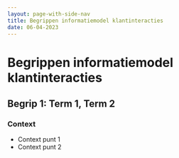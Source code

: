 ```yaml
---
layout: page-with-side-nav
title: Begrippen informatiemodel klantinteracties
date: 06-04-2023
---
```


# Begrippen informatiemodel klantinteracties

## Begrip 1: Term 1, Term 2

### Context
-	Context punt 1
-	Context punt 2


